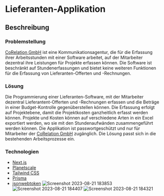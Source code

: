 # Lieferanten-Applikation
## Beschreibung
### Problemstellung
[CoRelation GmbH](https://www.corelation.ch) ist eine Kommunikationsagentur, die für die Erfassung ihrer Arbeitsstunden mit einer Software arbeitet, auf der Mitarbeiter dezentral ihre Leistungen für Projekte erfassen können. Die Software ist beschränkt auf Stundenerfassungen und bietet keine weiteren Funktionen für die Erfassung von Lieferanten-Offerten und -Rechnungen. 
### Lösung
Die Programmierung einer Lieferanten-Software, mit der Mitarbeiter dezentral Lieferantent-Offerten und -Rechnungen erfassen und die Beträge in einer Budget-Kontrolle gegenüberstellen können. Die Erfassung erfolgt auf Projektebene, damit die Projektkosten ganzheitlich erfasst werden können. Projekte und Kosten können auf verschiedene Arten in ein Excel exportiert werden, wo sie mit den Stundenaufwänden zusammengeführt werden können. Die Applikation ist passwortgeschützt und nur für Mitarbeiter der [CoRelation GmbH](https://www.corelation.ch) zugänglich. Die Lösung passt sich in die bestehenden Arbeitsprozesse ein. 
### Technologien
- [Next.js](https://nextjs.org/)
- [Planetscale](https://planetscale.com/)
- [Tailwind CSS](https://tailwindcss.com/)
- [Prisma](https://www.prisma.io/)
- [jsonwebtoken](https://www.npmjs.com/package/jsonwebtoken)
![Screenshot 2023-08-21 183853](https://github.com/BWizard06/abrechnungs-tool/assets/89217401/332f9916-21bf-4f46-a752-65de1cc485c4)
![Screenshot 2023-08-21 184407](https://github.com/BWizard06/abrechnungs-tool/assets/89217401/ba1aa0a3-b593-4a97-bb1d-86ed225b9365)
![Screenshot 2023-08-21 184321](https://github.com/BWizard06/abrechnungs-tool/assets/89217401/0d0d1cfe-bfa5-4ec5-9e52-d918837482ee)

